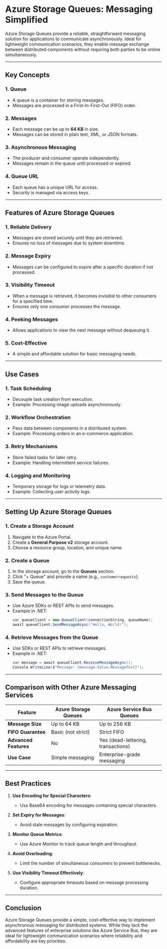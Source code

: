 # Azure Storage Queues: Messaging Simplified

Azure Storage Queues provide a reliable, straightforward messaging solution for applications to communicate asynchronously. Ideal for lightweight communication scenarios, they enable message exchange between distributed components without requiring both parties to be online simultaneously.

---

## Key Concepts

### 1. **Queue**
- A queue is a container for storing messages.
- Messages are processed in a First-In-First-Out (FIFO) order.

### 2. **Messages**
- Each message can be up to **64 KB** in size.
- Messages can be stored in plain text, XML, or JSON formats.

### 3. **Asynchronous Messaging**
- The producer and consumer operate independently.
- Messages remain in the queue until processed or expired.

### 4. **Queue URL**
- Each queue has a unique URL for access.
- Security is managed via access keys.

---

## Features of Azure Storage Queues

### 1. **Reliable Delivery**
- Messages are stored securely until they are retrieved.
- Ensures no loss of messages due to system downtime.

### 2. **Message Expiry**
- Messages can be configured to expire after a specific duration if not processed.

### 3. **Visibility Timeout**
- When a message is retrieved, it becomes invisible to other consumers for a specified time.
- Ensures only one consumer processes the message.

### 4. **Peeking Messages**
- Allows applications to view the next message without dequeuing it.

### 5. **Cost-Effective**
- A simple and affordable solution for basic messaging needs.

---

## Use Cases

### 1. **Task Scheduling**
- Decouple task creation from execution.
- Example: Processing image uploads asynchronously.

### 2. **Workflow Orchestration**
- Pass data between components in a distributed system.
- Example: Processing orders in an e-commerce application.

### 3. **Retry Mechanisms**
- Store failed tasks for later retry.
- Example: Handling intermittent service failures.

### 4. **Logging and Monitoring**
- Temporary storage for logs or telemetry data.
- Example: Collecting user activity logs.

---

## Setting Up Azure Storage Queues

### 1. **Create a Storage Account**
1. Navigate to the Azure Portal.
2. Create a **General Purpose v2** storage account.
3. Choose a resource group, location, and unique name.

### 2. **Create a Queue**
1. In the storage account, go to the **Queues** section.
2. Click "+ Queue" and provide a name (e.g., `customerrequests`).
3. Save the queue.

### 3. **Send Messages to the Queue**
- Use Azure SDKs or REST APIs to send messages.
- Example in .NET:
  ```csharp
  var queueClient = new QueueClient(connectionString, queueName);
  await queueClient.SendMessageAsync("Hello, World!");
  ```

### 4. **Retrieve Messages from the Queue**
- Use SDKs or REST APIs to retrieve messages.
- Example in .NET:
  ```csharp
  var message = await queueClient.ReceiveMessageAsync();
  Console.WriteLine($"Message: {message.Value.MessageText}");
  ```

---

## Comparison with Other Azure Messaging Services

| Feature              | Azure Storage Queues | Azure Service Bus Queues |
|----------------------|----------------------|--------------------------|
| **Message Size**     | Up to 64 KB          | Up to 256 KB             |
| **FIFO Guarantee**   | Basic (not strict)   | Strict FIFO              |
| **Advanced Features**| No                   | Yes (dead-lettering, transactions) |
| **Use Case**         | Simple messaging     | Enterprise-grade messaging |

---

## Best Practices

1. **Use Encoding for Special Characters**:
   - Use Base64 encoding for messages containing special characters.

2. **Set Expiry for Messages**:
   - Avoid stale messages by configuring expiration.

3. **Monitor Queue Metrics**:
   - Use Azure Monitor to track queue length and throughput.

4. **Avoid Overloading**:
   - Limit the number of simultaneous consumers to prevent bottlenecks.

5. **Use Visibility Timeout Effectively**:
   - Configure appropriate timeouts based on message processing duration.

---

## Conclusion

Azure Storage Queues provide a simple, cost-effective way to implement asynchronous messaging for distributed systems. While they lack the advanced features of enterprise solutions like Azure Service Bus, they are ideal for lightweight communication scenarios where reliability and affordability are key priorities.

